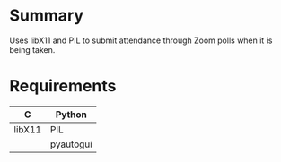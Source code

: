 # Summary
Uses libX11 and PIL to submit attendance through Zoom polls when it is being taken.

# Requirements
| C      | Python    |
|--------|-----------|
| libX11 | PIL       |
|        | pyautogui |
